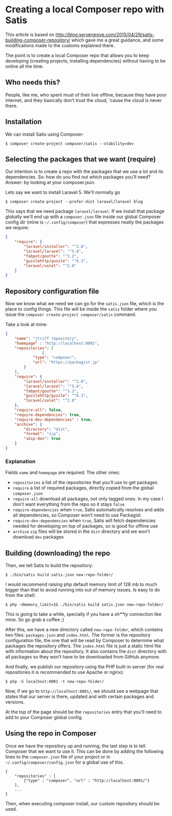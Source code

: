 # Creating a local Composer repo with Satis

This article is based on http://blog.servergrove.com/2015/04/29/satis-building-composer-repository/
which gave me a great guidance, and some modifications made to the customs explained there.

The point is to create a local Composer repo that allows you to keep developing (creating projects, 
installing dependencies) without having to be online all the time.

## Who needs this?

People, like me, who spent must of their live offline, because they have poor internet, and
they basically don't trust the cloud, 'cause the cloud is never there.

## Installation

We can install Satis using Composer:

    $ composer create-project composer/satis --stability=dev
    
## Selecting the packages that we want (require)

Our intention is to create a repo with the packages that we use a lot and its dependencies. So:
 how do you find out which packages you'll need? Answer: by looking at your composer.json.
 
Lets say we want to install Laravel 5. We'll normally go 
    
    $ composer create-project --prefer-dist laravel/laravel blog
    
This says that we need package `laravel/laravel`. If we install that package globally we'll end up with
a `composer.json` file inside our global Composer config dir (mine is `~/.config/composer`) that
expresses neatly the packages we require:

```json
{
    "require": {
        "laravel/installer": "^2.0",
        "laravel/laravel": "^5.6",
        "fabpot/goutte": "^3.2",
        "guzzlehttp/guzzle": "^6.3",
        "laravel/valet": "^2.0"
    }
}
```

## Repository configuration file

Now we know what we need we can go for the `satis.json` file, which is the place to config things.
This file will be inside the `satis` folder where you issue the `composer create-project composer/satis`
command.

Take a look at mine:

```json
{
    "name": "jtriff repository",
    "homepage" : "http://localhost:8001",
    "repositories": [
                {
            "type": "composer",
            "url": "https://packagist.jp"
        }
    ],
    "require": {
        "laravel/installer": "^2.0",
        "laravel/laravel": "^5.6",
        "fabpot/goutte": "^3.2",
        "guzzlehttp/guzzle": "^6.3",
        "laravel/valet": "^2.0"
    },
    "require-all": false,
    "require-dependencies": true,
    "require-dev-dependencies" : true,
    "archive": {
        "directory": "dist",
        "format": "zip",
        "skip-dev": true
    }
}
```
        
### Explanation

Fields `name` and `homepage` are required. The other ones:

- `repositories` a list of the repositories that you'll use to get packages
- `require` a list of required packages, directly copied from the global `composer.json`
- `require-all` download all packages, not only tagged ones. In my case I don't want everything from 
the repo so it stays `false`
- `require-dependencies` when `true`, Satis automatically resolves and adds all dependencies, so Composer won’t need to use Packagist.
- `require-dev-dependencies` when `true`, Satis will fetch dependencies needed for developing on top
of packages, so is good for offline use
- `archive` `zip` files will be stored in the `dist` directory and we won’t download `dev` packages

## Building (downloading) the repo

Then, we tell Satis to build the repository:

    $ ./bin/satis build satis.json new-repo-folder/
       
I would recommend raising php default memory limit of 128 mb to much bigger than that to avoid running
into out of memory issues. Is easy to do from the shell:

    $ php -dmemory_limit=1G ./bin/satis build satis.json new-repo-folder/ 
    
This is going to take a while, specially if you have a *sh\*\*ty* connection like mine. 
So go grab a coffee ;)
    
After this, we have a new directory called `new-repo-folder`, which contains two files: 
`packages.json` and `index.html`. The former is the repository configuration file, 
the one that will be read by Composer to determine what packages the repository offers. 
The `index.html` file is just a static html file with information about the repository. 
It also contains the `dist` directory with all packages 
so they won’t have to be downloaded from GitHub anymore.

And finally, we publish our repository using the PHP built-in server
(for real repositories it is recommended to use Apache or nginx):

    $ php -S localhost:8001 -t new-repo-folder/

Now, if we go to `http://localhost:8001/`, we should see a webpage that states that our server is there,
updated and with certain packages and versions.

At the top of the page should be the `repositories` entry that you'll need to add to your Composer global
config.

## Using the repo in Composer

Once we have the repository up and running, the last step is to tell Composer that we want to use it. 
This can be done by adding the following lines to the `composer.json` file of your project or in 
`~/.config/composer/config.json` for a global use of this.

    {
        "repositories" : [
            {"type" : "composer", "url" : "http://localhost:8001/"}
        ],
        ...
    }
    
Then, when executing composer install, our custom repository should be used.
